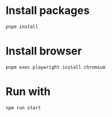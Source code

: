 # Install packages
```sh
pnpm install
```

# Install browser
```sh
pnpm exec playwright install chromium
```

# Run with
```sh
npm run start
```
